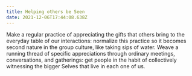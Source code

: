 ```yaml
---
title: Helping others be Seen
date: 2021-12-06T17:44:08.638Z
---
```

Make a regular practice of appreciating the gifts that others bring to the everyday table of our interactions: normalize this practice so it becomes second nature in the group culture, like taking sips of water. Weave a running thread of specific appreciations through ordinary meetings, conversations, and gatherings: get people in the habit of collectively witnessing the bigger Selves that live in each one of us.